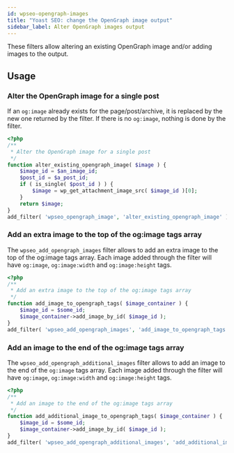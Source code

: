 ```yaml
---
id: wpseo-opengraph-images
title: "Yoast SEO: change the OpenGraph image output"
sidebar_label: Alter OpenGraph images output
---
```

These filters allow altering an existing OpenGraph image and/or adding images to the output. 

## Usage

### Alter the OpenGraph image for a single post

If an `og:image` already exists for the page/post/archive, it is replaced by the new one returned by the filter. If there is no `og:image`, nothing is done by the filter.

```php
<?php
/**
 * Alter the OpenGraph image for a single post
 */
function alter_existing_opengraph_image( $image ) {
    $image_id = $an_image_id;
    $post_id = $a_post_id;
    if ( is_single( $post_id ) ) {
        $image = wp_get_attachment_image_src( $image_id )[0];
    }
    return $image;
}
add_filter( 'wpseo_opengraph_image', 'alter_existing_opengraph_image' );
```

### Add an extra image to the top of the og:image tags array

The `wpseo_add_opengraph_images` filter allows to add an extra image to the top of the og:image tags array. Each image added through the filter will have `og:image`, `og:image:width` and `og:image:height` tags.

```php
<?php
/**
 * Add an extra image to the top of the og:image tags array
 */
function add_image_to_opengraph_tags( $image_container ) {
    $image_id = $some_id;
    $image_container->add_image_by_id( $image_id );
}
add_filter( 'wpseo_add_opengraph_images', 'add_image_to_opengraph_tags' );
```

### Add an image to the end of the og:image tags array

The `wpseo_add_opengraph_additional_images` filter allows to add an image to the end of the `og:image` tags array. Each image added through the filter will have `og:image`, `og:image:width` and `og:image:height` tags.

```php
<?php
/**
 * Add an image to the end of the og:image tags array
 */
function add_additional_image_to_opengraph_tags( $image_container ) {
    $image_id = $some_id;
    $image_container->add_image_by_id( $image_id );
}
add_filter( 'wpseo_add_opengraph_additional_images', 'add_additional_image_to_opengraph_tags' );
```

